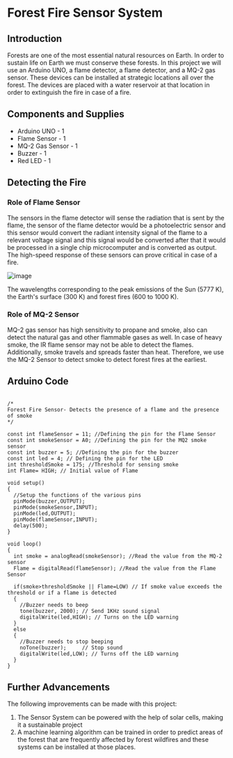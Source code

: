 # Forest Fire Sensor System
## Introduction
Forests are one of the most essential natural resources on Earth. In order to sustain life on Earth we must conserve these forests. In this project we will use an Arduino UNO, a flame detector, a flame detector, and a MQ-2 gas sensor. These devices can be installed at strategic locations all over the forest. The devices are placed with a water reservoir at that location in order to extinguish the fire in case of a fire. 

## Components and Supplies
 * Arduino UNO  - 1
 * Flame Sensor - 1
 * MQ-2 Gas Sensor  - 1
 * Buzzer - 1
 * Red LED  - 1

## Detecting the Fire

### Role of Flame Sensor
The sensors in the flame detector will sense the radiation that is sent by the flame, the sensor of the flame detector would be a photoelectric sensor and this sensor would convert the radiant intensity signal of the flame to a relevant voltage signal and this signal would be converted after that it would be processed in a single chip microcomputer and is converted as output. The high-speed response of these sensors can prove critical in case of a fire.

![image](https://user-images.githubusercontent.com/82715887/120279378-fb9a1800-c2d3-11eb-8e19-abbed31a709c.png)

The wavelengths corresponding to the peak emissions of the Sun (5777 K), the Earth's surface (300 K) and forest fires (600 to 1000 K).

### Role of MQ-2 Sensor
MQ-2 gas sensor has high sensitivity to propane and smoke, also can detect the natural gas and other flammable gases as well. In case of heavy smoke, the IR flame sensor may not be able to detect the flames. Additionally, smoke travels and spreads faster than heat. Therefore, we use the MQ-2 Sensor to detect smoke to detect forest fires at the earliest.

## Arduino Code

```

/*
Forest Fire Sensor- Detects the presence of a flame and the presence of smoke
*/

const int flameSensor = 11; //Defining the pin for the Flame Sensor
const int smokeSensor = A0; //Defining the pin for the MQ2 smoke sensor
const int buzzer = 5; //Defining the pin for the buzzer
const int led = 4; // Defining the pin for the LED
int thresholdSmoke = 175; //Threshold for sensing smoke
int Flame= HIGH; // Initial value of Flame

void setup()
{
  //Setup the functions of the various pins
  pinMode(buzzer,OUTPUT);
  pinMode(smokeSensor,INPUT);
  pinMode(led,OUTPUT);
  pinMode(flameSensor,INPUT);
  delay(500);  
}

void loop() 
{
  int smoke = analogRead(smokeSensor); //Read the value from the MQ-2 sensor
  Flame = digitalRead(flameSensor); //Read the value from the Flame Sensor

  if(smoke>thresholdSmoke || Flame=LOW) // If smoke value exceeds the threshold or if a flame is detected
  {
    //Buzzer needs to beep
    tone(buzzer, 2000); // Send 1KHz sound signal
    digitalWrite(led,HIGH); // Turns on the LED warning
  }
  else
  {
    //Buzzer needs to stop beeping
    noTone(buzzer);     // Stop sound
    digitalWrite(led,LOW); // Turns off the LED warning
  }
}
```

## Further Advancements
The following improvements can be made with this project:
1. The Sensor System can be powered with the help of solar cells, making it a sustainable project
2. A machine learning algorithm can be trained in order to predict areas of the forest that are frequently affected by forest wildfires and these systems can be installed at those places.
